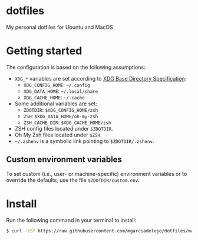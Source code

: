 # dotfiles
My personal dotfiles for Ubuntu and MacOS

# Getting started

The configuration is based on the following assumptions:

* `XDG_*` variables are set according to [XDG Base Directory Specification](https://specifications.freedesktop.org/basedir-spec/basedir-spec-latest.html):
  + `XDG_CONFIG_HOME`: `~/.config`
  + `XDG_DATA_HOME`: `~/.local/share`
  + `XDG_CACHE_HOME`: `~/.cache`
* Some additional variables are set:
  + `ZDOTDIR`: `$XDG_CONFIG_HOME/zsh`
  + `ZSH`: `$XDG_DATA_HOME/oh-my-zsh`
  + `ZSH_CACHE_DIR`: `$XDG_CACHE_HOME/zsh`
* ZSH config files located under `$ZDOTDIR`.
* Oh My Zsh files located under `$ZSH`.
* `~/.zshenv` is a symbolic link pointing to `$ZDOTDIR/.zshenv`.

## Custom environment variables

To set custom (i.e., user- or machine-specific) environment variables or to override the defaults, use the file `$ZDOTDIR/custom.env`.

# Install
Run the following command in your terminal to install:

``` bash
$ curl -sSf https://raw.githubusercontent.com/mgarciadelojo/dotfiles/master/install.sh | sh
```

